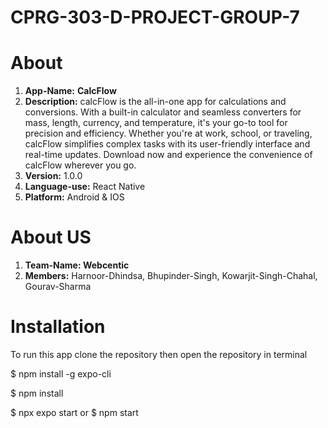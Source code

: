 # CPRG-303-D-PROJECT-GROUP-7

# About
1. **App-Name:** **CalcFlow**
2. **Description:** calcFlow is the all-in-one app for calculations and conversions. With a built-in calculator and seamless converters for mass, length, currency, and temperature,
             it's your go-to tool for precision and efficiency. Whether you're at work, school, or traveling, calcFlow simplifies complex tasks with its user-friendly interface 
             and real-time updates. Download now and experience the convenience of calcFlow wherever you go.
3. **Version:** 1.0.0
4. **Language-use:** React Native
5. **Platform:** Android & IOS

# About US
1. **Team-Name: Webcentic**
2. **Members:** Harnoor-Dhindsa, Bhupinder-Singh, Kowarjit-Singh-Chahal, Gourav-Sharma

# Installation
To run this app clone the repository then open the repository in terminal

$ npm install -g expo-cli

$ npm install

$ npx expo start 
or
$ npm start

